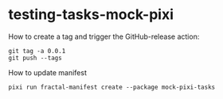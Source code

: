 # testing-tasks-mock-pixi

How to create a tag and trigger the GitHub-release action:
```
git tag -a 0.0.1
git push --tags 
```

How to update manifest
```
pixi run fractal-manifest create --package mock-pixi-tasks
```
